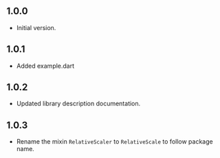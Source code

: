 ## 1.0.0

- Initial version.

## 1.0.1

- Added example.dart

## 1.0.2

- Updated library description documentation.

## 1.0.3

- Rename the mixin `RelativeScaler` to `RelativeScale` to follow package name.
